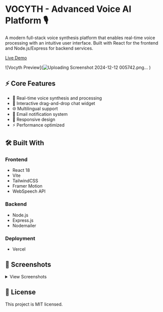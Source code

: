 # VOCYTH - Advanced Voice AI Platform 🎙️

A modern full-stack voice synthesis platform that enables real-time voice processing with an intuitive user interface. Built with React for the frontend and Node.js/Express for backend services.

[Live Demo](https://vocyth.vercel.app)

![Vocyth Preview](![Uploading Screenshot 2024-12-12 005742.png…]()
)

## ⚡ Core Features

- 🎯 Real-time voice synthesis and processing
- 💬 Interactive drag-and-drop chat widget
- 🌐 Multilingual support
- 📧 Email notification system
- 📱 Responsive design
- ⚡ Performance optimized

## 🛠️ Built With

### Frontend
- React 18
- Vite
- TailwindCSS
- Framer Motion
- WebSpeech API

### Backend
- Node.js
- Express.js
- Nodemailer

### Deployment
- Vercel

## 📸 Screenshots

<details>
<summary>View Screenshots</summary>

![Feature 1](feature1.png)
![Feature 2](feature2.png)

</details>

## 📄 License

This project is MIT licensed.

